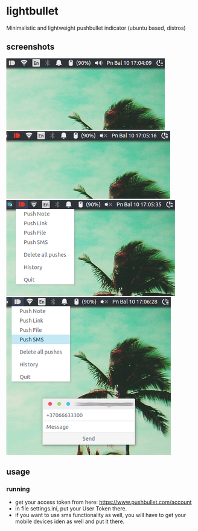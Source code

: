 # lightbullet
Minimalistic and lightweight pushbullet indicator (ubuntu based, distros)

## screenshots

![Alt text](1.png?raw=true "ScreenShot")
![Alt text](2.png?raw=true "ScreenShot")
![Alt text](3.png?raw=true "ScreenShot")
![Alt text](4.png?raw=true "ScreenShot")

## usage

### running

- get your access token from here: https://www.pushbullet.com/account
- in file settings.ini, put your User Token there.
- if you want to use sms functionality as well, you will have to get your mobile devices iden as well and put it there.